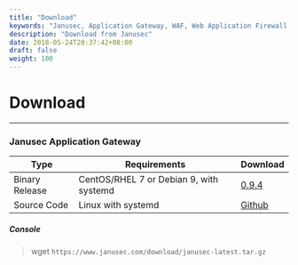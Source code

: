 ```yaml
---
title: "Download"
keywords: "Janusec, Application Gateway, WAF, Web Application Firewall, WebCruiser, Web Vulnerability Scanner"
description: "Download from Janusec"
date: 2018-05-24T20:37:42+08:00
draft: false
weight: 100
---
```


# Download
----

### Janusec Application Gateway  

| Type     | Requirements | Download |
|----------|--------------|----------|
|Binary Release | CentOS/RHEL 7 or Debian 9, with systemd | [0.9.4](/download/janusec-latest.tar.gz)    |
|Source Code          | Linux with systemd                      | [Github](https://github.com/Janusec/janusec) |


##### Console  
> wget `https://www.janusec.com/download/janusec-latest.tar.gz`   


